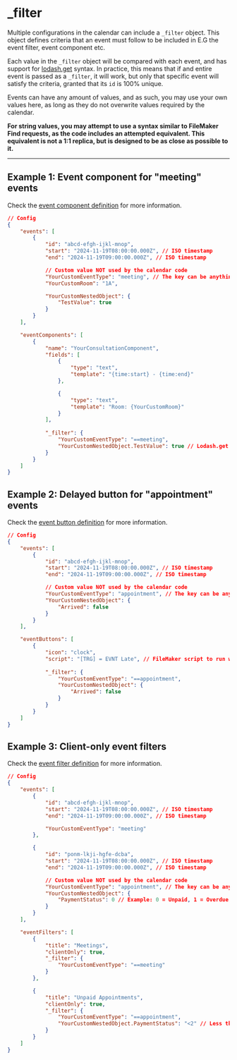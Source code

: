 # _filter
Multiple configurations in the calendar can include a `_filter` object.
This object defines criteria that an event must follow to be included
in E.G the event filter, event component etc.

Each value in the `_filter` object will be compared with each event,
and has support for [lodash.get](https://lodash.com/docs/4.17.15#get) syntax.
In practice, this means that if and entire event is passed as a `_filter`, it
will work, but only that specific event will satisfy the criteria, granted that
its `id` is 100% unique.

Events can have any amount of values, and as such, you may use your own values
here, as long as they do not overwrite values required by the calendar.

**For string values, you may attempt to use a syntax similar to FileMaker Find requests, as the code includes an attempted equivalent. This equivalent is not a 1:1 replica, but is designed to be as close as possible to it.**

---

## Example 1: Event component for "meeting" events
Check the [event component definition](./event-components.md) for more information.

```json
// Config
{
    "events": [
        {
            "id": "abcd-efgh-ijkl-mnop",
            "start": "2024-11-19T08:00:00.000Z", // ISO timestamp
            "end": "2024-11-19T09:00:00.000Z", // ISO timestamp

            // Custom value NOT used by the calendar code
            "YourCustomEventType": "meeting", // The key can be anything
            "YourCustomRoom": "1A",

            "YourCustomNestedObject": {
                "TestValue": true
            }
        }
    ],

    "eventComponents": [
        {
            "name": "YourConsultationComponent",
            "fields": [
                {
                    "type": "text",
                    "template": "{time:start} - {time:end}"
                },

                {
                    "type": "text",
                    "template": "Room: {YourCustomRoom}"
                }
            ],
            
            "_filter": {
                "YourCustomEventType": "==meeting",
                "YourCustomNestedObject.TestValue": true // Lodash.get syntax
            }
        }
    ]
}
```

## Example 2: Delayed button for "appointment" events
Check the [event button definition](./event-buttons.md) for more information.

```json
// Config
{
    "events": [
        {
            "id": "abcd-efgh-ijkl-mnop",
            "start": "2024-11-19T08:00:00.000Z", // ISO timestamp
            "end": "2024-11-19T09:00:00.000Z", // ISO timestamp

            // Custom value NOT used by the calendar code
            "YourCustomEventType": "appointment", // The key can be anything
            "YourCustomNestedObject": {
                "Arrived": false
            }
        }
    ],

    "eventButtons": [
        {
            "icon": "clock",
            "script": "[TRG] = EVNT Late", // FileMaker script to run when the button is clicked
            
            "_filter": {
                "YourCustomEventType": "==appointment",
                "YourCustomNestedObject": {
                    "Arrived": false
                }
            }
        }
    ]
}
```

## Example 3: Client-only event filters
Check the [event filter definition](./event-filters.md) for more information.

```json
// Config
{
    "events": [
        {
            "id": "abcd-efgh-ijkl-mnop",
            "start": "2024-11-19T08:00:00.000Z", // ISO timestamp
            "end": "2024-11-19T09:00:00.000Z", // ISO timestamp

            "YourCustomEventType": "meeting"
        },

        {
            "id": "ponm-lkji-hgfe-dcba",
            "start": "2024-11-19T08:00:00.000Z", // ISO timestamp
            "end": "2024-11-19T09:00:00.000Z", // ISO timestamp

            // Custom value NOT used by the calendar code
            "YourCustomEventType": "appointment", // The key can be anything
            "YourCustomNestedObject": {
                "PaymentStatus": 0 // Example: 0 = Unpaid, 1 = Overdue, 2 = Paid
            }
        }   
    ],

    "eventFilters": [
        {
            "title": "Meetings",
            "clientOnly": true,
            "_filter": {
                "YourCustomEventType": "==meeting"
            }
        },

        {
            "title": "Unpaid Appointments",
            "clientOnly": true,
            "_filter": {
                "YourCustomEventType": "==appointment",
                "YourCustomNestedObject.PaymentStatus": "<2" // Less than 2
            }
        }
    ]
}
```